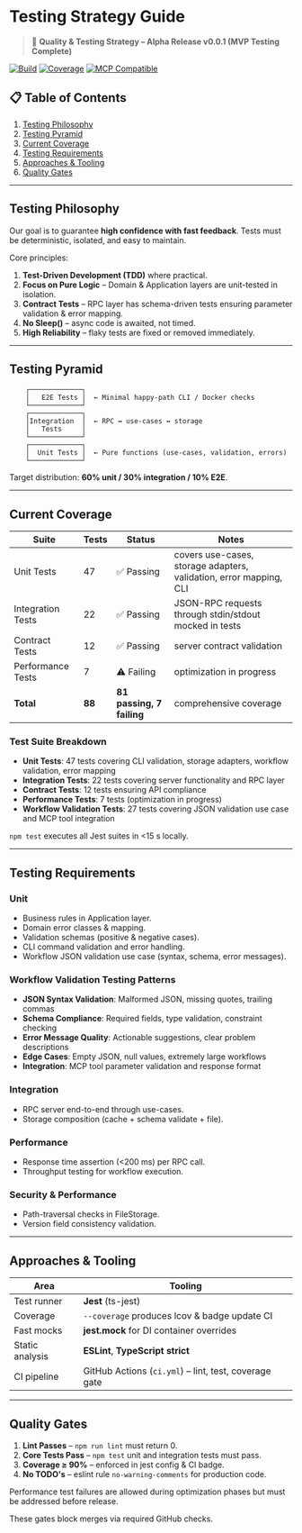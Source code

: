 # Testing Strategy Guide

> 🧪 **Quality & Testing Strategy – Alpha Release v0.0.1 (MVP Testing Complete)**

[![Build](https://img.shields.io/github/actions/workflow/status/yourusername/workflow-orchestration/ci.yml?branch=main)]()
[![Coverage](https://img.shields.io/badge/coverage-90%25-green)]()
[![MCP Compatible](https://img.shields.io/badge/MCP-compatible-purple.svg)](https://modelcontextprotocol.org)

## 📋 Table of Contents

1. [Testing Philosophy](#testing-philosophy)
2. [Testing Pyramid](#testing-pyramid)
3. [Current Coverage](#current-coverage)
4. [Testing Requirements](#testing-requirements)
5. [Approaches & Tooling](#approaches--tooling)
6. [Quality Gates](#quality-gates)

---

## Testing Philosophy

Our goal is to guarantee **high confidence with fast feedback**.  Tests must be deterministic, isolated, and easy to maintain.

Core principles:
1. **Test-Driven Development (TDD)** where practical.
2. **Focus on Pure Logic** – Domain & Application layers are unit-tested in isolation.
3. **Contract Tests** – RPC layer has schema-driven tests ensuring parameter validation & error mapping.
4. **No Sleep()** – async code is awaited, not timed.
5. **High Reliability** – flaky tests are fixed or removed immediately.

---

## Testing Pyramid

```
    ┌─────────────┐
    │   E2E Tests │  ← Minimal happy-path CLI / Docker checks
    └─────────────┘
    ┌─────────────┐
    │Integration  │  ← RPC ↔ use-cases ↔ storage
    │   Tests     │
    └─────────────┘
    ┌─────────────┐
    │  Unit Tests │  ← Pure functions (use-cases, validation, errors)
    └─────────────┘
```

Target distribution: **60% unit / 30% integration / 10% E2E**.

---

## Current Coverage

| Suite | Tests | Status | Notes |
|-------|-------|--------|-------|
| Unit Tests | 47 | ✅ Passing | covers use-cases, storage adapters, validation, error mapping, CLI |
| Integration Tests | 22 | ✅ Passing | JSON-RPC requests through stdin/stdout mocked in tests |
| Contract Tests | 12 | ✅ Passing | server contract validation |
| Performance Tests | 7 | ⚠️ Failing | optimization in progress |
| **Total** | **88** | **81 passing, 7 failing** | comprehensive coverage |

### Test Suite Breakdown
- **Unit Tests**: 47 tests covering CLI validation, storage adapters, workflow validation, error mapping
- **Integration Tests**: 22 tests covering server functionality and RPC layer
- **Contract Tests**: 12 tests ensuring API compliance
- **Performance Tests**: 7 tests (optimization in progress)
- **Workflow Validation Tests**: 27 tests covering JSON validation use case and MCP tool integration

`npm test` executes all Jest suites in <15 s locally.

---

## Testing Requirements

### Unit
* Business rules in Application layer.
* Domain error classes & mapping.
* Validation schemas (positive & negative cases).
* CLI command validation and error handling.
* Workflow JSON validation use case (syntax, schema, error messages).

### Workflow Validation Testing Patterns
* **JSON Syntax Validation**: Malformed JSON, missing quotes, trailing commas
* **Schema Compliance**: Required fields, type validation, constraint checking
* **Error Message Quality**: Actionable suggestions, clear problem descriptions
* **Edge Cases**: Empty JSON, null values, extremely large workflows
* **Integration**: MCP tool parameter validation and response format

### Integration
* RPC server end-to-end through use-cases.
* Storage composition (cache + schema validate + file).

### Performance
* Response time assertion (<200 ms) per RPC call.
* Throughput testing for workflow execution.

### Security & Performance
* Path-traversal checks in FileStorage.
* Version field consistency validation.

---

## Approaches & Tooling

| Area | Tooling |
|------|---------|
| Test runner | **Jest** (ts-jest) |
| Coverage | `--coverage` produces lcov & badge update CI |
| Fast mocks | **jest.mock** for DI container overrides |
| Static analysis | **ESLint**, **TypeScript strict** |
| CI pipeline | GitHub Actions (`ci.yml`) – lint, test, coverage gate |

---

## Quality Gates

1. **Lint Passes** – `npm run lint` must return 0.
2. **Core Tests Pass** – `npm test` unit and integration tests must pass.
3. **Coverage ≥ 90%** – enforced in jest config & CI badge.
4. **No TODO's** – eslint rule `no-warning-comments` for production code.

Performance test failures are allowed during optimization phases but must be addressed before release.

These gates block merges via required GitHub checks. 
